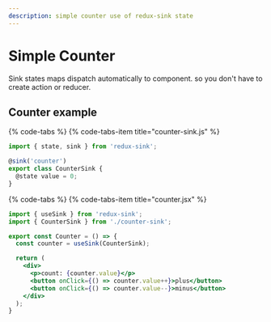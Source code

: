 ```yaml
---
description: simple counter use of redux-sink state
---
```


# Simple Counter

Sink states maps dispatch automatically to component. so you don't have to create action or reducer.

## Counter example

{% code-tabs %}
{% code-tabs-item title="counter-sink.js" %}
```javascript
import { state, sink } from 'redux-sink';

@sink('counter')
export class CounterSink {
  @state value = 0;
}
```

{% code-tabs %}
{% code-tabs-item title="counter.jsx" %}
```jsx
import { useSink } from 'redux-sink';
import { CounterSink } from './counter-sink';

export const Counter = () => {
  const counter = useSink(CounterSink);

  return (
    <div>
      <p>count: {counter.value}</p>
      <button onClick={() => counter.value++}>plus</button>
      <button onClick={() => counter.value--}>minus</button>
    </div>
  );
}
```
